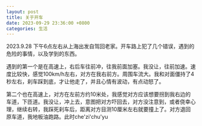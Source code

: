 ```yaml
---
layout: post
title: 关于开车
date: 2023-09-29 23:36:00 +0800
categories: 生活
---
```

2023.9.28 下午6点左右从上海出发自驾回老家。开车路上犯了几个错误，遇到的危险的事情，以及学到的东西。

遇到的第一个是在高速上，右后车往前冲，往我前面加塞。我没让，往前加速。速度比较快，感觉100km/h左右，对方在我右前方。周围车流大。我和对面僵持了4秒左右，刹车踩到底，才让他走了，并且心情有波动，有点动怒了。

第二个也在高速上，对方在左前方约10米处，我感觉对方应该想要拐到我右边的车道，下匝道。我没让，冲上去，意图把对方吓回去，对方没注意到，或者侥幸心理，继续右转，我踩死刹车后，距离对方目测10厘米左右就要撞上了。对方退回原车道，我地板油跑路。此时che'zi'chu'yu